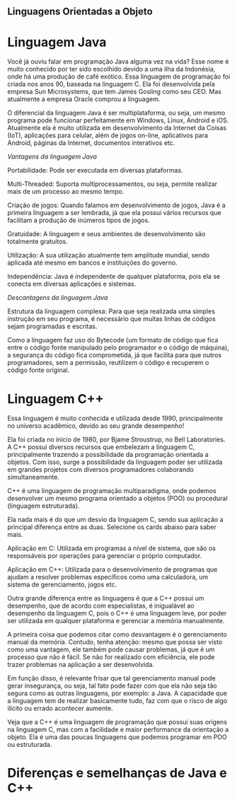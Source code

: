 ## Linguagens Orientadas a Objeto

# Linguagem Java
Você já ouviu falar em programação Java alguma vez na vida? Esse nome é muito conhecido por ter sido escolhido devido a uma ilha da Indonésia, onde há uma produção de café exótico.
Essa linguagem de programação foi criada nos anos 90, baseada na linguagem C. Ela foi desenvolvida pela empresa Sun Microsystems, que tem James Gosling como seu CEO. Mas atualmente a empresa Oracle comprou a linguagem.

O diferencial da linguagem Java é ser multiplataforma, ou seja, um mesmo programa pode funcionar perfeitamente em Windows, Linux, Android e iOS. Atualmente ela é muito utilizada em desenvolvimento da Internet da Coisas (IoT), aplicações para celular, além de jogos on-line, aplicativos para Android, páginas da Internet, documentos interativos etc.

*Vantagens da linguagem Java*

Portabilidade: Pode ser executada em diversas plataformas.

Multi-Threaded: Suporta multiprocessamentos, ou seja, permite realizar mais de um processo ao mesmo tempo.

Criação de jogos: Quando falamos em desenvolvimento de jogos, Java é a primeira linguagem a ser lembrada, já que ela possui vários recursos que facilitam a produção de inúmeros tipos de jogos.

Gratuidade: A linguagem e seus ambientes de desenvolvimento são totalmente gratuitos.

Utilização: A sua utilização atualmente tem amplitude mundial, sendo aplicada até mesmo em bancos e instituições do governo.

Independência: Java é independente de qualquer plataforma, pois ela se conecta em diversas aplicações e sistemas.

*Descantagens da linguagem Java*

Estrutura da linguagem complexa: Para que seja realizada uma simples instrução em seu programa, é necessário que muitas linhas de códigos sejam programadas e escritas.

Como a linguagem faz uso do Bytecode (um formato de código que fica entre o código fonte manipulado pelo programador e o código de máquina), a segurança do código fica comprometida, já que facilita para que outros programadores, sem a permissão, reutilizem o código e recuperem o código fonte original.

# Linguagem C++
Essa linguagem é muito conhecida e utilizada desde 1990, principalmente no universo acadêmico, devido ao seu grande desempenho!

Ela foi criada no início de 1980, por Bjame Stroustrup, no Bell Laboratories. A C++ possui diversos recursos que embelezam a linguagem C, principalmente trazendo a possibilidade da programação orientada a objetos. Com isso, surge a possibilidade da linguagem poder ser utilizada em grandes projetos com diversos programadores colaborando simultaneamente.

C++ é uma linguagem de programação multiparadigma, onde podemos desenvolver um mesmo programa orientado a objetos (POO) ou procedural (linguagem estruturada).

Ela nada mais é do que um desvio da linguagem C, sendo sua aplicação a principal diferença entre as duas. Selecione os cards abaixo para saber mais.

Aplicação em C: Utilizada em programas a nível de sistema, que são os responsáveis por operações para gerenciar o próprio computador.

Aplicação em C++: Utilizada para o desenvolvimento de programas que ajudam a resolver problemas específicos como uma calculadora, um sistema de gerenciamento, jogos etc.

Outra grande diferença entre as linguagens é que a C++ possui um desempenho, que de acordo com especialistas, é inigualável ao desempenho da linguagem C, pois o C++ é uma linguagem leve, por poder ser utilizada em qualquer plataforma e gerenciar a memória manualmente.

A primeira coisa que podemos citar como desvantagem é o gerenciamento manual da memória. Contudo, tenha atenção: mesmo que possa ser visto como uma vantagem, ele também pode causar problemas, já que é um processo que não é fácil. Se não for realizado com eficiência, ele pode trazer problemas na aplicação a ser desenvolvida.

Em função disso, é relevante frisar que tal gerenciamento manual pode gerar insegurança, ou seja, tal fato pode fazer com que ela não seja tão segura como as outras linguagens, por exemplo: a Java. A capacidade que a linguagem tem de realizar basicamente tudo, faz com que o risco de algo ilícito ou errado acontecer aumente.

Veja que a C++ é uma linguagem de programação que possui suas origens na linguagem C, mas com a facilidade e maior performance da orientação a objeto. Ela é uma das poucas linguagens que podemos programar em POO ou estruturada.

# Diferenças e semelhanças de Java e C++
